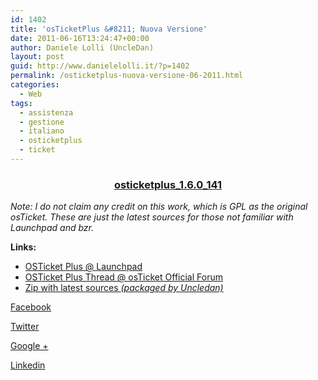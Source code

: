 ```yaml
---
id: 1402
title: 'osTicketPlus &#8211; Nuova Versione'
date: 2011-06-16T13:24:47+00:00
author: Daniele Lolli (UncleDan)
layout: post
guid: http://www.danielelolli.it/?p=1402
permalink: /osticketplus-nuova-versione-06-2011.html
categories:
  - Web
tags:
  - assistenza
  - gestione
  - italiano
  - osticketplus
  - ticket
---
```

<h3 style="text-align: center;">
  <a title="osticketplus_1.6.0_141" href="http://www.danielelolli.it/wp-content/uploads/2011/06/osticketplus_1.6.0_141.zip" target="_blank">osticketplus_1.6.0_141</a>
</h3>

_Note: I do not claim any credit on this work, which is GPL as the original osTicket. These are just the latest sources for those not familiar with Launchpad and bzr._

**Links:**

  * <a href="https://launchpad.net/osticketplus" target="_blank">OSTicket Plus @ Launchpad</a>
  * <a href="http://osticket.com/forums/showthread.php?t=4688&highlight=osticketplus" target="_blank">OSTicket Plus Thread @ osTicket Official Forum</a>
  * <a href="http://www.danielelolli.it/wp-content/uploads/2011/06/osticketplus_1.6.0_141.zip" target="_blank">Zip with latest sources <em>(packaged by Uncledan)</em></a>

<div class="container_share">
  <a href="http://www.facebook.com/sharer.php?u=http://www.danielelolli.it/osticketplus-nuova-versione-06-2011.html&t=osTicketPlus &#8211; Nuova Versione" target="_blank" class="button_purab_share facebook"><span><i class="icon-facebook"></i></span>
  
  <p>
    Facebook
  </p></a> 
  
  <a href="http://twitter.com/share?url=http://www.danielelolli.it/osticketplus-nuova-versione-06-2011.html&text=osTicketPlus &#8211; Nuova Versione" target="_blank" class="button_purab_share twitter"><span><i class="icon-twitter"></i></span>
  
  <p>
    Twitter
  </p></a> 
  
  <a href="https://plus.google.com/share?url=http://www.danielelolli.it/osticketplus-nuova-versione-06-2011.html" target="_blank" class="button_purab_share google-plus"><span><i class="icon-google-plus"></i></span>
  
  <p>
    Google +
  </p></a> 
  
  <a href="http://www.linkedin.com/shareArticle?mini=true&url=http://www.danielelolli.it/osticketplus-nuova-versione-06-2011.html&title=osTicketPlus &#8211; Nuova Versione" target="_blank" class="button_purab_share linkedin"><span><i class="icon-linkedin"></i></span>
  
  <p>
    Linkedin
  </p></a>
</div>